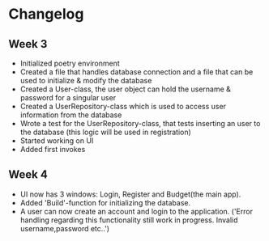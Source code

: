# Changelog

## Week 3

- Initialized poetry environment
- Created a file that handles database connection and a file that can be used to initialize & modify the database
- Created a User-class, the user object can hold the username & password for a singular user
- Created a UserRepository-class which is used to access user information from the database
- Wrote a test for the UserRepository-class, that tests inserting an user to the database (this logic will be used in registration)
- Started working on UI
- Added first invokes

## Week 4

- UI now has 3 windows: Login, Register and Budget(the main app).
- Added 'Build'-function for initializing the database.
- A user can now create an account and login to the application. ('Error handling regarding this functionality still work in progress. Invalid username,password etc..')
